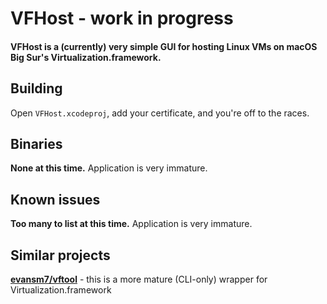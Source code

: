 # VFHost - work in progress
#### VFHost is a (currently) very simple GUI for hosting Linux VMs on macOS Big Sur's Virtualization.framework.

## Building
Open `VFHost.xcodeproj`, add your certificate, and you're off to the races.

## Binaries
**None at this time.** Application is very immature.

## Known issues
**Too many to list at this time.** Application is very immature.

## Similar projects
**[evansm7/vftool](https://github.com/evansm7/vftool)** - this is a more mature (CLI-only) wrapper for Virtualization.framework
